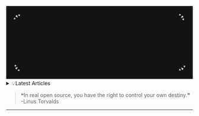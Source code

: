 
<img src="https://raw.githubusercontent.com/Y4HYA4/Y4HYA4/master/mainVn.gif"  >

<details>
<summary>💡Latest Articles </summary>

- [Containers, Docker | What exactly is that?](https://blog.yahya-abulhaj.dev/containers-docker-or-what-exactly-is-that)

- [IT - General Culture](https://blog.yahya-abulhaj.dev/it-general-culture)

- [Automate the CI/CD Pipeline using Harness.io](https://blog.yahya-abulhaj.dev/automate-the-cicd-pipeline-using-harnessio)

- [Microsoft Certified: Azure Developer Associate | Study Guide](https://blog.yahya-abulhaj.dev/microsoft-certified-azure-developer-associate-or-study-guide)


</details>

> ❝In real open source, you have the right to control your own destiny.❞ -Linus Torvalds

---

